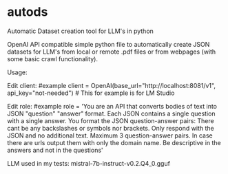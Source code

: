 # autods
Automatic Dataset creation tool for LLM's in python

OpenAI API compatible simple python file to automatically create JSON datasets for LLM's from local or remote .pdf files or from webpages (with some basic crawl functionality).

Usage:

Edit client:
#example
client = OpenAI(base_url="http://localhost:8081/v1", api_key="not-needed") # This for example is for LM Studio

Edit role:
#example
role = 'You are an API that converts bodies of text into JSON "question" "answer" format. Each JSON contains a single question with a single answer. You format the JSON question-answer pairs: There cant be any backslashes or symbols nor brackets. Only respond with the JSON and no additional text. Maximum 3 question-answer pairs. In case there are urls output them with only the domain name. Be descriptive in the answers and not in the questions'

LLM used in my tests:
mistral-7b-instruct-v0.2.Q4_0.gguf
